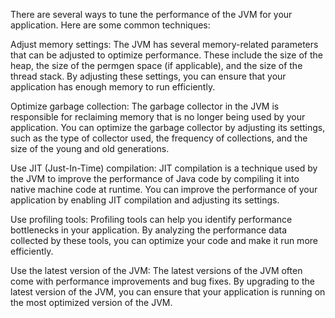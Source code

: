 There are several ways to tune the performance of the JVM for your application. Here are some common techniques:

Adjust memory settings: The JVM has several memory-related parameters that can be adjusted to optimize performance. These include the size of the heap, the size of the permgen space (if applicable), and the size of the thread stack. By adjusting these settings, you can ensure that your application has enough memory to run efficiently.

Optimize garbage collection: The garbage collector in the JVM is responsible for reclaiming memory that is no longer being used by your application. You can optimize the garbage collector by adjusting its settings, such as the type of collector used, the frequency of collections, and the size of the young and old generations.

Use JIT (Just-In-Time) compilation: JIT compilation is a technique used by the JVM to improve the performance of Java code by compiling it into native machine code at runtime. You can improve the performance of your application by enabling JIT compilation and adjusting its settings.

Use profiling tools: Profiling tools can help you identify performance bottlenecks in your application. By analyzing the performance data collected by these tools, you can optimize your code and make it run more efficiently.

Use the latest version of the JVM: The latest versions of the JVM often come with performance improvements and bug fixes. By upgrading to the latest version of the JVM, you can ensure that your application is running on the most optimized version of the JVM.
